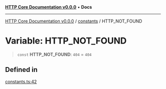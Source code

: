 [**HTTP Core Documentation v0.0.0**](../../README.md) • **Docs**

***

[HTTP Core Documentation v0.0.0](../../modules.md) / [constants](../README.md) / HTTP\_NOT\_FOUND

# Variable: HTTP\_NOT\_FOUND

> `const` **HTTP\_NOT\_FOUND**: `404` = `404`

## Defined in

[constants.ts:42](https://github.com/stonemjs/http-core/blob/6c1adf9f449733e34ff7f08818342bd019b968a7/src/constants.ts#L42)
